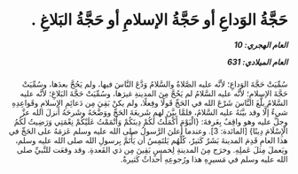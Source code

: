 <h1 dir="rtl">حَجَّةُ الوَداعِ أو حَجَّةُ الإسلامِ أو حَجَّةُ البَلاغِ .</h1>

<h5 dir="rtl">العام الهجري:  10

العام الميلادي: 631

</h5>

<p dir="rtl">سُمِّيَتْ حَجَّةَ الوَداعِ؛ لأنَّه عليه الصَّلاةُ والسَّلامُ وَدَّعَ النَّاسَ فيها، ولم يَحُجَّ بعدَها، وسُمِّيَتْ حَجَّةَ الإسلامِ؛ لأنَّه عليه السَّلامُ لم يَحُجَّ مِنَ المدينةِ غيرَها، وسُمِّيَتْ حَجَّةَ البَلاغِ؛ لأنَّه عليه السَّلامُ بلَّغَ النَّاسَ شَرْعَ الله في الحَجِّ قَولًا وفِعلًا، ولم يكنْ بَقِيَ مِن دَعائِمِ الإسلامِ وقَواعِدِهِ شيءٌ إلَّا وقد بيَّنَهُ عليه السَّلامُ، فلمَّا بيَّنَ لهم شَريعَةَ الحَجِّ ووَضَّحَهُ وشَرحَهُ أَنزلَ الله عزَّ وجلَّ عليه وهو واقِفٌ بِعَرفةَ: {الْيَوْمَ أَكْمَلْتُ لَكُمْ دِينَكُمْ وَأَتْمَمْتُ عَلَيْكُمْ نِعْمَتِي وَرَضِيتُ لَكُمُ الْإِسْلَامَ دِينًا} [المائدة: 3]. وعندما أَعلنَ الرَّسولُ صلى الله عليه وسلم عَزمَهُ على الحَجِّ في هذا العامِ قَدِمَ المدينةَ بَشَرٌ كَثيرٌ، كُلُّهُم يَلتَمِسُ أن يَأْتَمَّ بِرسولِ الله صلى الله عليه وسلم، ويَعملَ مِثلَ عَملِهِ. وخرَج مِنَ المدينةِ لِخمسٍ بَقِينَ مِن ذي القَعدةِ. وقد وقعَت للنَّبيِّ صلى الله عليه وسلم في مَسيرِهِ هذا ورُجوعِهِ أَحداثٌ كَثيرةٌ.</p></br>

